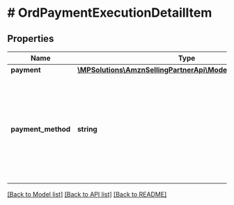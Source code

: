 # # OrdPaymentExecutionDetailItem

## Properties

Name | Type | Description | Notes
------------ | ------------- | ------------- | -------------
**payment** | [**\MPSolutions\AmznSellingPartnerApi\Models\Orders\OrdMoney**](OrdMoney.md) |  |
**payment_method** | **string** | A sub-payment method for a COD order.  Possible values:  * COD - Cash On Delivery.  * GC - Gift Card.  * PointsAccount - Amazon Points. |

[[Back to Model list]](../../README.md#models) [[Back to API list]](../../README.md#endpoints) [[Back to README]](../../README.md)
